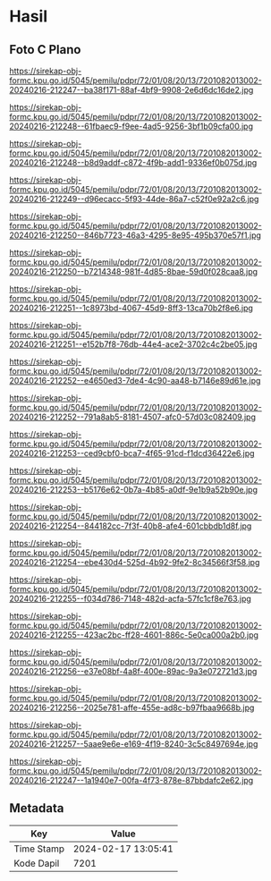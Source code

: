 # Hasil

## Foto C Plano

https://sirekap-obj-formc.kpu.go.id/5045/pemilu/pdpr/72/01/08/20/13/7201082013002-20240216-212247--ba38f171-88af-4bf9-9908-2e6d6dc16de2.jpg

https://sirekap-obj-formc.kpu.go.id/5045/pemilu/pdpr/72/01/08/20/13/7201082013002-20240216-212248--61fbaec9-f9ee-4ad5-9256-3bf1b09cfa00.jpg

https://sirekap-obj-formc.kpu.go.id/5045/pemilu/pdpr/72/01/08/20/13/7201082013002-20240216-212248--b8d9addf-c872-4f9b-add1-9336ef0b075d.jpg

https://sirekap-obj-formc.kpu.go.id/5045/pemilu/pdpr/72/01/08/20/13/7201082013002-20240216-212249--d96ecacc-5f93-44de-86a7-c52f0e92a2c6.jpg

https://sirekap-obj-formc.kpu.go.id/5045/pemilu/pdpr/72/01/08/20/13/7201082013002-20240216-212250--846b7723-46a3-4295-8e95-495b370e57f1.jpg

https://sirekap-obj-formc.kpu.go.id/5045/pemilu/pdpr/72/01/08/20/13/7201082013002-20240216-212250--b7214348-981f-4d85-8bae-59d0f028caa8.jpg

https://sirekap-obj-formc.kpu.go.id/5045/pemilu/pdpr/72/01/08/20/13/7201082013002-20240216-212251--1c8973bd-4067-45d9-8ff3-13ca70b2f8e6.jpg

https://sirekap-obj-formc.kpu.go.id/5045/pemilu/pdpr/72/01/08/20/13/7201082013002-20240216-212251--e152b7f8-76db-44e4-ace2-3702c4c2be05.jpg

https://sirekap-obj-formc.kpu.go.id/5045/pemilu/pdpr/72/01/08/20/13/7201082013002-20240216-212252--e4650ed3-7de4-4c90-aa48-b7146e89d61e.jpg

https://sirekap-obj-formc.kpu.go.id/5045/pemilu/pdpr/72/01/08/20/13/7201082013002-20240216-212252--791a8ab5-8181-4507-afc0-57d03c082409.jpg

https://sirekap-obj-formc.kpu.go.id/5045/pemilu/pdpr/72/01/08/20/13/7201082013002-20240216-212253--ced9cbf0-bca7-4f65-91cd-f1dcd36422e6.jpg

https://sirekap-obj-formc.kpu.go.id/5045/pemilu/pdpr/72/01/08/20/13/7201082013002-20240216-212253--b5176e62-0b7a-4b85-a0df-9e1b9a52b90e.jpg

https://sirekap-obj-formc.kpu.go.id/5045/pemilu/pdpr/72/01/08/20/13/7201082013002-20240216-212254--844182cc-7f3f-40b8-afe4-601cbbdb1d8f.jpg

https://sirekap-obj-formc.kpu.go.id/5045/pemilu/pdpr/72/01/08/20/13/7201082013002-20240216-212254--ebe430d4-525d-4b92-9fe2-8c34566f3f58.jpg

https://sirekap-obj-formc.kpu.go.id/5045/pemilu/pdpr/72/01/08/20/13/7201082013002-20240216-212255--f034d786-7148-482d-acfa-57fc1cf8e763.jpg

https://sirekap-obj-formc.kpu.go.id/5045/pemilu/pdpr/72/01/08/20/13/7201082013002-20240216-212255--423ac2bc-ff28-4601-886c-5e0ca000a2b0.jpg

https://sirekap-obj-formc.kpu.go.id/5045/pemilu/pdpr/72/01/08/20/13/7201082013002-20240216-212256--e37e08bf-4a8f-400e-89ac-9a3e072721d3.jpg

https://sirekap-obj-formc.kpu.go.id/5045/pemilu/pdpr/72/01/08/20/13/7201082013002-20240216-212256--2025e781-affe-455e-ad8c-b97fbaa9668b.jpg

https://sirekap-obj-formc.kpu.go.id/5045/pemilu/pdpr/72/01/08/20/13/7201082013002-20240216-212257--5aae9e6e-e169-4f19-8240-3c5c8497694e.jpg

https://sirekap-obj-formc.kpu.go.id/5045/pemilu/pdpr/72/01/08/20/13/7201082013002-20240216-212247--1a1940e7-00fa-4f73-878e-87bbdafc2e62.jpg


## Metadata

| Key        | Value               |
| ---------- | ------------------- |
| Time Stamp | 2024-02-17 13:05:41 |
| Kode Dapil | 7201                |



